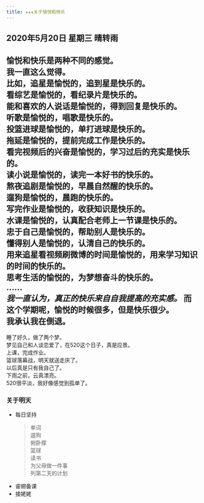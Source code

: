 ```yaml
---
title: ★★★关于愉悦和快乐
---
```

## 2020年5月20日 星期三 晴转雨
愉悦和快乐是两种不同的感觉。  
我一直这么觉得。  
比如，追星是愉悦的，追到星是快乐的。  
看综艺是愉悦的，看纪录片是快乐的。  
能和喜欢的人说话是愉悦的，得到回复是快乐的。  
听歌是愉悦的，唱歌是快乐的。  
投篮进球是愉悦的，单打进球是快乐的。  
拖延是愉悦的，提前完成工作是快乐的。  
看完视频后的兴奋是愉悦的，学习过后的充实是快乐的。  
读小说是愉悦的，读完一本好书的快乐的。  
熬夜追剧是愉悦的，早晨自然醒的快乐的。  
遛狗是愉悦的，晨跑的快乐的。  
写完作业是愉悦的，收获知识是快乐的。  
水课是愉悦的，认真配合老师上一节课是快乐的。  
忠于自己是愉悦的，帮助别人是快乐的。  
懂得别人是愉悦的，认清自己的快乐的。  
用来追星看视频刷微博的时间是愉悦的，用来学习知识的时间的快乐的。  
思考生活的愉悦的，为梦想奋斗的快乐的。  
......  
***我一直认为，真正的快乐来自自我提高的充实感。***
而这个学期呢，愉悦的时候很多，但是快乐很少。  
我承认我在倒退。  
--------------------------------------------------------------  
睡了好久，做了两个梦。  
梦见自己和人谈恋爱了，在520这个日子，真是应景。  
上课，完成作业。  
篮球落幕战，明天就送走庆了。  
以后真是只有我自己了。  
下雨之前，云真漂亮。  
520很平淡，我好像感觉到孤单了。  
### 关于明天
* 每日坚持
	> 单词  
	> 遛狗  
	> 俯卧撑  
	> 篮球  
	> 读书  
	> 为父母做一件事  
	> 列第二天的计划  
* 睿翅备课  
* 接姥姥  